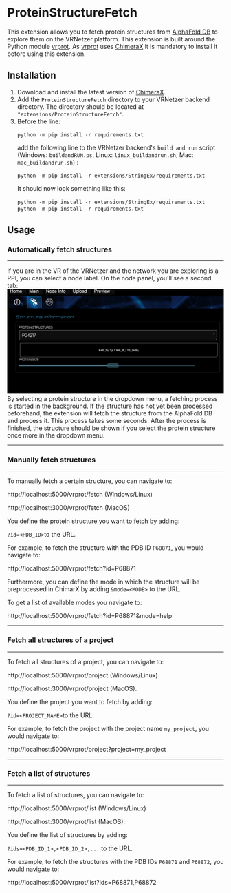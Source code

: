 # **ProteinStructureFetch**

This extension allows you to fetch protein structures from
[AlphaFold DB](https://alphafold.ebi.ac.uk/) to explore them on the VRNetzer platform.
This extension is built around the Python module [vrprot](https://test.pypi.org/project/vrprot/0.0.6/).
As [vrprot](https://test.pypi.org/project/vrprot/0.0.6/) uses [ChimeraX](https://www.cgl.ucsf.edu/chimerax/download.html)
it is mandatory to install it before using this extension.

## **Installation**

1. Download and install the latest version of [ChimeraX](https://www.cgl.ucsf.edu/chimerax/download.html).
2. Add the `ProteinStructureFetch` directory to your VRNetzer backend directory. The directory should be located at `"extensions/ProteinStructureFetch"`.
3. Before the line:
   ```
   python -m pip install -r requirements.txt
   ```
   add the following line to the VRNetzer backend's `build and run` script (Windows: `buildandRUN.ps`, Linux: `linux_buildandrun.sh`, Mac: `mac_buildandrun.sh`) :
   ```
   python -m pip install -r extensions/StringEx/requirements.txt
   ```
   It should now look something like this:
   ```
   python -m pip install -r extensions/StringEx/requirements.txt
   python -m pip install -r requirements.txt
   ```

## **Usage**

### **Automatically fetch structures**

---

If you are in the VR of the VRNetzer and the network you are exploring is a PPI, you can select a node label. On the node panel, you'll see a second tab:
![Picture visualizing the protein structure tab on the node panel ](/pictures/nodepanel_example.png)
By selecting a protein structure in the dropdown menu, a fetching process is started in the background. If the structure has not yet been processed beforehand, the extension will fetch the structure from the AlphaFold DB and process it. This process takes some seconds. After the process is finished, the structure should be shown if you select the protein structure once more in the dropdown menu.

---

### **Manually fetch structures**

---

To manually fetch a certain structure, you can navigate to:

http://localhost:5000/vrprot/fetch (Windows/Linux)

http://localhost:3000/vrprot/fetch (MacOS)

You define the protein structure you want to fetch by adding:

`?id=<PDB_ID>`to the URL.

For example, to fetch the structure with the PDB ID `P68871`, you would navigate to:

http://localhost:5000/vrprot/fetch?id=P68871

Furthermore, you can define the mode in which the structure will be preprocessed in ChimarX by adding `&mode=<MODE>` to the URL.

To get a list of available modes you navigate to:

http://localhost:5000/vrprot/fetch?id=P68871&mode=help

---

### **Fetch all structures of a project**

---

To fetch all structures of a project, you can navigate to:

http://localhost:5000/vrprot/project (Windows/Linux)

http://localhost:3000/vrprot/project (MacOS).

You define the project you want to fetch by adding:

`?id=<PROJECT_NAME>`to the URL.

For example, to fetch
the project with the project name `my_project`, you would navigate to:

http://localhost:5000/vrprot/project?project=my_project

---

### Fetch a list of structures

---

To fetch a list of structures, you can navigate to:

http://localhost:5000/vrprot/list (Windows/Linux)

http://localhost:3000/vrprot/list (MacOS).

You define the list of structures by adding:

`?ids=<PDB_ID_1>,<PDB_ID_2>,...` to the URL.

For example, to fetch the structures with the PDB IDs `P68871` and `P68872`, you would navigate to:

http://localhost:5000/vrprot/list?ids=P68871,P68872
